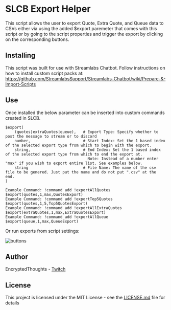 # SLCB Export Helper

This script allows the user to export Quote, Extra Quote, and Queue data to CSVs either
via using the added $export paremeter that comes with this script or by going to the script 
properties and trigger the export by clicking on the corresponding buttons.

## Installing

This script was built for use with Streamlabs Chatbot.
Follow instructions on how to install custom script packs at:
https://github.com/StreamlabsSupport/Streamlabs-Chatbot/wiki/Prepare-&-Import-Scripts

## Use

Once installed the below parameter can be inserted into custom commands created in SLCB.
```
$export(
    (quotes|extraQuotes|queue),   # Export Type: Specify whether to post the message to stream or to discord
    number,                       # Start Index: Set the 1 based index of the selected export type from which to begin with the export.
    string,                       # End Index: Set the 1 based index of the selected export type from which to end the export at.
                                    Note: Instead of a number enter "max" if you wish to export entire list. See examples below.
    string                        # File Name: The name of the csv file to be genered. Just put the name and do not put ".csv" at the end.
)

Example Command: !command add !exportAllQuotes $export(quotes,1,max,QuotesExport)
Example Command: !command add !exportTop5Quotes $export(quotes,1,5,Top5QuotesExport)
Example Command: !command add !exportAllExtraQuotes $export(extraQuotes,1,max,ExtraQuotesExport)
Example Command: !command add !exportAllQueue $export(queue,1,max,QueueExport)
```

Or run exports from script settings:

![buttons](https://user-images.githubusercontent.com/50642352/103844956-ad545600-5060-11eb-94bb-78a757ba8c25.png)

## Author

EncryptedThoughts - [Twitch](https://www.twitch.tv/encryptedthoughts)

## License

This project is licensed under the MIT License - see the [LICENSE.md](LICENSE.md) file for details

